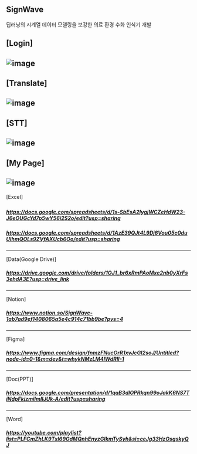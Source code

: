 ## SignWave
딥러닝의 시계열 데이터 모델링을 보강한 의료 환경 수화 인식기 개발

[Login]
---
![image](https://github.com/user-attachments/assets/e29fd2f0-241f-4f43-ab6f-b67d7e902d0c)
----
[Translate]
---
![image](https://github.com/user-attachments/assets/38aca8b6-ec9d-4e4b-bd86-50d62028e3fb)
---
[STT]
---
![image](https://github.com/user-attachments/assets/6aca2763-fc2e-46b6-beff-82aca84d850b)
---
[My Page]
---
![image](https://github.com/user-attachments/assets/2c83bf7a-db20-4344-9351-a2b2b9fcbea5)
---

[Excel]
##### <Gesture>
##### https://docs.google.com/spreadsheets/d/1s-SbEsA2lygjWCZeHdW23-J6eOUGcYd7p5wY56i2S2o/edit?usp=sharing
##### <GSN>
##### https://docs.google.com/spreadsheets/d/1AzE39QJt4L9Dj6Vou05c0duUIhmQOLs9ZVfAXUcb6Oo/edit?usp=sharing
---
[Data(Google Drive)] 
##### https://drive.google.com/drive/folders/1OJ1_br6xRmPAoMxe2nb0yXrFs3ehdA3E?usp=drive_link
---
[Notion] 
##### https://www.notion.so/SignWave-1ab7ad9ef1408065a5e4c914c71bb9be?pvs=4
---
[Figma]
##### https://www.figma.com/design/fnmzFNucOrR1xvJcGI2soJ/Untitled?node-id=0-1&m=dev&t=whykNMzLM4lWdRII-1
---
[Doc(PPT)]
##### https://docs.google.com/presentation/d/1qaB3dlOPRkqn99oJakK6NS7TiNdpFkjzmilmlIJUk-A/edit?usp=sharing

---
[Word]
##### https://youtube.com/playlist?list=PLFCmZhLK9Txl69GdMQnhEnyzGlkmTySyh&si=ceJg33HzOsgskyQJ
<!--

**Here are some ideas to get you started:**

🙋‍♀️ A short introduction - what is your organization all about?
🌈 Contribution guidelines - how can the community get involved?
👩‍💻 Useful resources - where can the community find your docs? Is there anything else the community should know?
🍿 Fun facts - what does your team eat for breakfast?
🧙 Remember, you can do mighty things with the power of [Markdown](https://docs.github.com/github/writing-on-github/getting-started-with-writing-and-formatting-on-github/basic-writing-and-formatting-syntax)
-->
